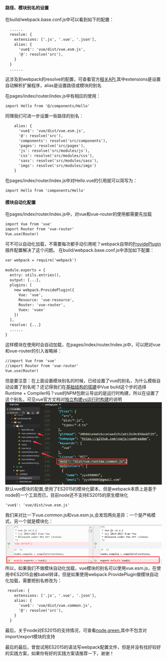 #### 路径、模块别名的设置
在build/webpack.base.conf.js中可以看到如下的配置：
```
  ......
  resolve: {
    extensions: ['.js', '.vue', '.json'],
    alias: {
      'vue$': 'vue/dist/vue.esm.js',
      '@': resolve('src'),
    }
  }
  ......
```
这涉及到webpack的resolve的配置，可查看官方[相关API](https://webpack.js.org/configuration/resolve),其中extensions是设置自动解析扩展程序，alias是设置路径或模块的别名

在pages/index/router/index.js中有相应的使用：
```
import Hello from '@/components/Hello'
```

同理我们可进一步设置一些路径的别名：
```
    alias: {
      'vue$': 'vue/dist/vue.esm.js',
      '@': resolve('src'),
      'components': resolve('src/components'),
      'pages': resolve('src/pages'),
      'js': resolve('src/modules/js'),
      'css': resolve('src/modules/css'),
      'sass': resolve('src/modules/sass'),
      'imgs': resolve('src/modules/imgs')
    }
```

在pages/index/router/index.js中对Hello.vue的引用就可以简写为：
```
import Hello from 'components/Hello'
```

#### 模块自动化配置
在pages/index/router/index.js中，对vue和vue-router的使用都需要先加载
```
import Vue from 'vue'
import Router from 'vue-router'
Vue.use(Router)
```
可不可以自动化加载，不需要每次都手动引用呢？webpack自带的[ProvidePlugin](https://webpack.js.org/plugins/provide-plugin/)插件配置解决了这个问题。
在build/webpack.base.conf.js中添加如下配置：
```
var webpack = require('webpack')

module.exports = {
  entry: utils.entries(),
  output: {...},
  plugins: [
    new webpack.ProvidePlugin({
      Vue: 'vue',
      Resource: 'vue-resource',
      Router: 'vue-router',
      Vuex: 'vuex'
    })
  ],
  resolve: {...}
  ......
}
```
这样模块在使用时会自动加载，在pages/index/router/index.js中，可以把对vue和vue-router的引入省略掉：
```
//import Vue from 'vue'
//import Router from 'vue-router'
Vue.use(Router)
```
但是要注意：在上面设置模块别名的时候，已经设置了vue的别名，为什么模板自动设置了别名呢？还记得我们在<a href="基于vue-cli搭建一个多页面应用(一).md" target="_blank">基础结构的搭建</a>中Vue build这个步的选择Runtime + Compiler吗？vue的NPM包默认导出的是运行时构建，所以在设置了这个别名，可见vue官方文档对[独立构建vs运行时构建](https://cn.vuejs.org/v2/guide/installation.html#独立构建-vs-运行时构建)的说明
![](07.png)
默认vue模块的配置,使用了ES2015的模块化脚本，但是webpack本质上是基于node的一个工具而已，目前node还不支持ES2015的原生模块化
```
'vue$': 'vue/dist/vue.esm.js'
```
我们来对比一下vue.common.js和vue.esm.js,会发现两处差异：一个是严格模式，另一个就是模块化：
![](08.png)  
所以，如果我们不做模块自动化加载，vue模块的别名可以使用vue.esm.js，在使用中ES2015会被babel转译，但是如果使用webpack.ProvidePlugin做模块自动化加载，需要把别名修改为：
```
 resolve: {
    extensions: ['.js', '.vue', '.json'],
    alias: {
      'vue$': 'vue/dist/vue.common.js',
      '@': resolve('src'),
    }
  }
```

最后，关于node对ES2015的支持情况，可查看[node.green](http://node.green/#ES2015),其中不包含对import/export模块的支持

最后的最后，曾尝试用ES2015的语法写webpack配置文件，但是并没有找好较好的实践方案，如果你有好的实践方案请推荐一下，谢谢！